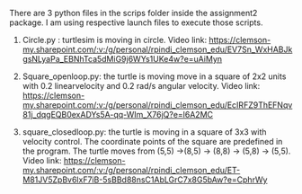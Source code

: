 There are 3 python files in the scrips folder inside the assignment2 package. I am using respective launch files to execute those scripts.

1. Circle.py : turtlesim is moving in circle. 
   Video link: https://clemson-my.sharepoint.com/:v:/g/personal/rpindi_clemson_edu/EV7Sn_WxHABJkgsNLyaPa_EBNhTca5dMiG9j6WYs1UKe4w?e=uAiMyn
   
2. Square_openloop.py: the turtle is moving move in a square of 2x2 units with 0.2 linearvelocity and 0.2 rad/s angular velocity.
  Video link: https://clemson-my.sharepoint.com/:v:/g/personal/rpindi_clemson_edu/EcIRFZ9ThEFNqv81j_dqgEQB0exADYs5A-qq-WIm_X76jQ?e=l6A2MC
  
3. square_closedloop.py: the turtle is moving in a square of 3x3 with velocity control.
   The coordinate points of the square are predefined in the program. The turtle moves from
  (5,5) ->(8,5) -> (8,8) -> (5,8) -> (5,5).
    Video link: https://clemson-my.sharepoint.com/:v:/g/personal/rpindi_clemson_edu/ET-M81JV5ZpBv6lxF7iB-5sBBd88nsC1AbLGrC7x8G5bAw?e=CphrWy


